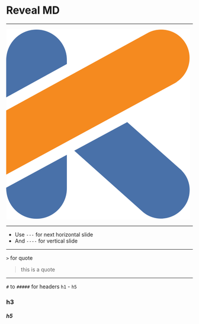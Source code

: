 # Reveal MD

---

![](./kotlin-logo.png)

---

- Use `---` for next horizontal slide
- And `----` for vertical slide


----

`>` for quote

> this is a quote

----

`#` to `#####` for headers `h1` - `h5`

### h3
##### h5


